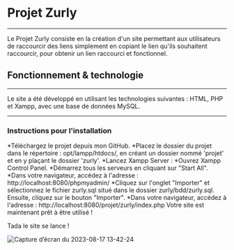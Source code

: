 # Projet Zurly
***
Le Projet Zurly consiste en la création d'un site permettant aux utilisateurs de raccourcir des liens simplement en copiant le lien qu'ils souhaitent raccourcir, pour obtenir un lien raccourci et fonctionnel.

## Fonctionnement & technologie
***
Le site a été développé en utilisant les technologies suivantes : HTML, PHP et Xampp, avec une base de données MySQL.
***

### Instructions pour l'installation
*Téléchargez le projet depuis mon GitHub.
*Placez le dossier du projet dans le répertoire : opt/lampp/htdocs/, en créant un dossier nommé 'projet' et en y plaçant le dossier 'zurly'.
*Lancez Xampp Server :
*Ouvrez Xampp Control Panel.
*Démarrez tous les serveurs en cliquant sur "Start All".
*Dans votre navigateur, accédez à l'adresse : http://localhost:8080/phpmyadmin/
*Cliquez sur l'onglet "Importer" et sélectionnez le fichier zurly.sql situé dans le dossier zurly/bdd/zurly.sql. Ensuite, cliquez sur le bouton "Importer".
*Dans votre navigateur, accédez à l'adresse : http://localhost:8080/projet/zurly/index.php
Votre site est maintenant prêt à être utilisé !


Tada le site se lance ! 




![Capture d’écran du 2023-08-17 13-42-24](https://github.com/jerem45/Zurly/assets/66945318/35a751b7-a984-4016-ac01-9aa04abbac1a)


